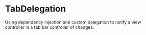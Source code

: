 # TabDelegation

Using dependency injection and custom delegation to notify a view controller in a tab bar controller of changes.
